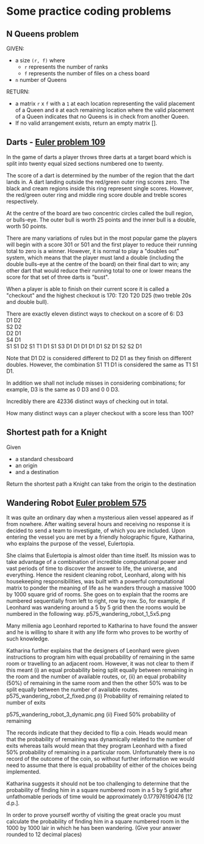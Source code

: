 # Some practice coding problems

## N Queens problem

GIVEN:

* a size `(r, f)` where
    * `r` represents the number of ranks
    * `f` represents the number of files on a chess board
* `n` number of Queens

RETURN:

* a matrix `r` x `f` with a `1` at each location representing the valid placement of a Queen and `0` at each remaining location where the valid placement of a Queen indicates that no Queens is in check from another Queen.
* If no valid arrangement exists, return an empty matrix [].

## Darts - [Euler problem 109](https://projecteuler.net/problem=109)

In the game of darts a player throws three darts at a target board which is split into twenty equal sized sections numbered one to twenty.

The score of a dart is determined by the number of the region that the dart lands in. A dart landing outside the red/green outer ring scores zero. The black and cream regions inside this ring represent single scores. However, the red/green outer ring and middle ring score double and treble scores respectively.

At the centre of the board are two concentric circles called the bull region, or bulls-eye. The outer bull is worth 25 points and the inner bull is a double, worth 50 points.

There are many variations of rules but in the most popular game the players will begin with a score 301 or 501 and the first player to reduce their running total to zero is a winner. However, it is normal to play a "doubles out" system, which means that the player must land a double (including the double bulls-eye at the centre of the board) on their final dart to win; any other dart that would reduce their running total to one or lower means the score for that set of three darts is "bust".

When a player is able to finish on their current score it is called a "checkout" and the highest checkout is 170: T20 T20 D25 (two treble 20s and double bull).

There are exactly eleven distinct ways to checkout on a score of 6:
D3 	  	 
D1 	D2 	 
S2 	D2 	 
D2 	D1 	 
S4 	D1 	 
S1 	S1 	D2
S1 	T1 	D1
S1 	S3 	D1
D1 	D1 	D1
D1 	S2 	D1
S2 	S2 	D1

Note that D1 D2 is considered different to D2 D1 as they finish on different doubles. However, the combination S1 T1 D1 is considered the same as T1 S1 D1.

In addition we shall not include misses in considering combinations; for example, D3 is the same as 0 D3 and 0 0 D3.

Incredibly there are 42336 distinct ways of checking out in total.

How many distinct ways can a player checkout with a score less than 100?

## Shortest path for a Knight

Given
* a standard chessboard
* an origin
* and a destination

Return the shortest path a Knight can take from the origin to the destination

## Wandering Robot [Euler problem 575](https://projecteuler.net/problem=575)



It was quite an ordinary day when a mysterious alien vessel appeared as if from nowhere. After waiting several hours and receiving no response it is decided to send a team to investigate, of which you are included. Upon entering the vessel you are met by a friendly holographic figure, Katharina, who explains the purpose of the vessel, Eulertopia.

She claims that Eulertopia is almost older than time itself. Its mission was to take advantage of a combination of incredible computational power and vast periods of time to discover the answer to life, the universe, and everything. Hence the resident cleaning robot, Leonhard, along with his housekeeping responsibilities, was built with a powerful computational matrix to ponder the meaning of life as he wanders through a massive 1000 by 1000 square grid of rooms. She goes on to explain that the rooms are numbered sequentially from left to right, row by row. So, for example, if Leonhard was wandering around a 5 by 5 grid then the rooms would be numbered in the following way.
p575_wandering_robot_1_5x5.png

Many millenia ago Leonhard reported to Katharina to have found the answer and he is willing to share it with any life form who proves to be worthy of such knowledge.

Katharina further explains that the designers of Leonhard were given instructions to program him with equal probability of remaining in the same room or travelling to an adjacent room. However, it was not clear to them if this meant (i) an equal probability being split equally between remaining in the room and the number of available routes, or, (ii) an equal probability (50%) of remaining in the same room and then the other 50% was to be split equally between the number of available routes.
p575_wandering_robot_2_fixed.png
(i) Probability of remaining related to number of exits

p575_wandering_robot_3_dynamic.png
(ii) Fixed 50% probability of remaining

The records indicate that they decided to flip a coin. Heads would mean that the probability of remaining was dynamically related to the number of exits whereas tails would mean that they program Leonhard with a fixed 50% probability of remaining in a particular room. Unfortunately there is no record of the outcome of the coin, so without further information we would need to assume that there is equal probability of either of the choices being implemented.

Katharina suggests it should not be too challenging to determine that the probability of finding him in a square numbered room in a 5 by 5 grid after unfathomable periods of time would be approximately 0.177976190476 [12 d.p.].

In order to prove yourself worthy of visiting the great oracle you must calculate the probability of finding him in a square numbered room in the 1000 by 1000 lair in which he has been wandering.
(Give your answer rounded to 12 decimal places)
